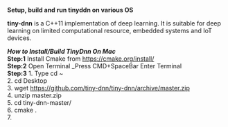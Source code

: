 **Setup, build and run tinyddn on various OS**

**tiny-dnn** is a C++11 implementation of deep learning. It is suitable for deep learning on limited computational resource, embedded systems and IoT devices.


**_How to Install/Build TinyDnn On Mac_**  
**Step:1** Install Cmake from https://cmake.org/install/  
**Step:2** Open Terminal _Press CMD+SpaceBar Enter Terminal  
**Step:3**   1. Type cd ~  
             2. cd Desktop  
             3. wget https://github.com/tiny-dnn/tiny-dnn/archive/master.zip  
             4. unzip master.zip  
             5. cd tiny-dnn-master/  
             6. cmake .  
             7. 

